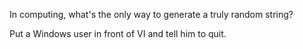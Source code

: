 In computing, what's the only way to generate a truly random string?

Put a Windows user in front of VI and tell him to quit.
